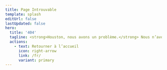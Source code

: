```yaml
---
title: Page Introuvable
template: splash
editUrl: false
lastUpdated: false
hero:
  title: '404'
  tagline: <strong>Houston, nous avons un problème.</strong> Nous n’avons pas pu trouver cette page.<br>Vérifiez l’URL ou essayez la barre de recherche.
  actions:
    - text: Retourner à l’accueil
      icon: right-arrow
      link: /fr/
      variant: primary
---
```

